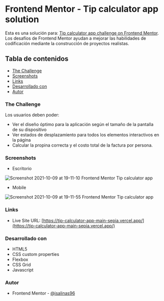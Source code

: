 # Frontend Mentor - Tip calculator app solution

Esta es una solución para: [Tip calculator app challenge on Frontend Mentor](https://www.frontendmentor.io/challenges/tip-calculator-app-ugJNGbJUX). Los desafíos de Frontend Mentor ayudan a mejorar las habilidades de codificación mediante la construcción de proyectos realistas.

## Tabla de contenidos
- [The Challenge](#the-challenge)
- [Screenshots](#screenshot)
- [Links](#links)
- [Desarrollado con](#desarrollado-con)
- [Autor](#autor)


### The Challenge
Los usuarios deben poder:

- Ver el diseño óptimo para la aplicación según el tamaño de la pantalla de su dispositivo
- Ver estados de desplazamiento para todos los elementos interactivos en la página
- Calcular la propina correcta y el costo total de la factura por persona.


### Screenshots
- Escritorio

![Screenshot 2021-10-09 at 19-11-10 Frontend Mentor Tip calculator app](https://user-images.githubusercontent.com/54508726/136674919-8c6ad775-ed79-413c-acbf-9a46910decc9.png)

- Mobile

![Screenshot 2021-10-09 at 19-11-55 Frontend Mentor Tip calculator app](https://user-images.githubusercontent.com/54508726/136674923-7cc1dfee-3fdd-4947-aed5-9048a6689f53.png)


### Links
- Live Site URL: [https://tip-calculator-app-main-sepia.vercel.app/](https://tip-calculator-app-main-sepia.vercel.app/)


### Desarrollado con
- HTML5
- CSS custom properties
- Flexbox
- CSS Grid
- Javascript


### Autor
- Frontend Mentor - [@jsalinas96](https://www.frontendmentor.io/profile/jsalinas96)


